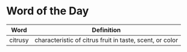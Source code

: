 # Word of the Day

|Word|Definition|
|---|---|
|citrusy|characteristic of citrus fruit in taste, scent, or color|
